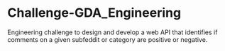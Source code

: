 # Challenge-GDA_Engineering
Engineering challenge to design and develop a web API that identifies if comments on a given subfeddit or category are positive or negative.
